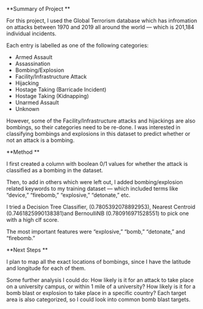 **Summary of Project
**

For this project, I used the Global Terrorism database which has infromation on attacks between 1970 and 2019 all around the world — which is 201,184 individual incidents. 

Each entry is labelled as one of the following categories: 
- Armed Assault 
- Assassination 
- Bombing/Explosion 
- Facility/Infrastructure Attack
- Hijacking 
- Hostage Taking (Barricade Incident)
- Hostage Taking (Kidnapping)
- Unarmed Assault
- Unknown

However, some of the Facility/Infrastructure attacks and hijackings are also bombings, so their categories need to be re-done. I was interested in classifying bombings and explosions in this dataset to predict whether or not an attack is a bombing. 

**Method 
**

I first created a column with boolean 0/1 values for whether the attack is classified as a bombing in the dataset. 

Then, to add in others which were left out, I added bombing/explosion related keywords to my training dataset — which included terms like “device,” “firebomb,” “explosive,” “detonate,” etc. 

I tried a Decision Tree Classifier, (0.7805392078892953), Nearest Centroid (0.7461825990138381)and BernoulliNB (0.780916971528551) to pick one with a high clf score.

The most important features were “explosive,” “bomb,” “detonate,” and “firebomb.”

**Next Steps
**

I plan to map all the exact locations of bombings, since I have the latitude and longitude for each of them. 

Some further analysis I could do: 
How likely is it for an attack to take place on a university campus, or within 1 mile of a university? 
How likely is it for a bomb blast or explosion to take place in a specific country? 
Each target area is also categorized, so I could look into common bomb blast targets. 
 
